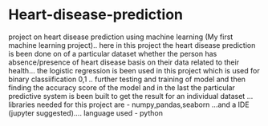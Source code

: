 # Heart-disease-prediction
project on heart disease prediction using machine learning
(My first machine learning project).. here in this project the heart disease prediction is been done on of a particular dataset whether the person has absence/presence of heart disease basis on their data related to their health... the logistic regression is been used in this project which  is used for   binary classiification  0,1 .. further testing and training of model and then finding the accuracy score of the model and in the last the particular predictive system is been built to get the result for an individual dataset ...
libraries needed for this project are - numpy,pandas,seaborn ...and a IDE (jupyter suggested).... 
language used - python
